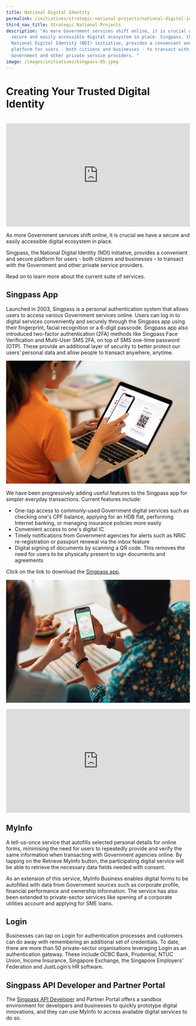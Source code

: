 ```yaml
---
title: National Digital Identity
permalink: /initiatives/strategic-national-projects/national-digital-identity/
third_nav_title: Strategic National Projects
description: "As more Government services shift online, it is crucial we have a
  secure and easily accessible digital ecosystem in place. Singpass, the
  National Digital Identity (NDI) initiative, provides a convenient and secure
  platform for users - both citizens and businesses - to transact with the
  Government and other private service providers. "
image: /images/initiatives/Singpass-05.jpeg
---
```


# Creating Your Trusted Digital Identity 
<br>

<div style="max-width: 1280px">
    <div
        style="
            height: 0;
            overflow: hidden;
            position: relative;
            padding-bottom: 56.25%;
        "
    >
        <iframe
            src="https://www.youtube.com/embed/zacNBxADPH4" 
            height="720"
            width="1280"
            frameborder="0"
            title="YouTube video player"
            allow="accelerometer; autoplay; clipboard-write; encrypted-media; gyroscope; picture-in-picture"
            style="
                top: 0;
                left: 0;
                right: 0;
                bottom: 0;
                height: 100%;
                border: none;
                max-width: 100%;
                position: absolute;
            "
        ></iframe>
    </div>
</div>


As more Government services shift online, it is crucial we have a secure and easily accessible digital ecosystem in place. 

Singpass, the National Digital Identity (NDI) initiative, provides a convenient and secure platform for users - both citizens and businesses - to transact with the Government and other private service providers. 

Read on to learn more about the current suite of services.

## Singpass App

Launched in 2003, Singpass is a personal authentication system that allows users to access various Government services online. Users can log in to digital services conveniently and securely through the Singpass app using their fingerprint, facial recognition or a 6-digit passcode.  Singpass app also introduced two-factor authentication (2FA) methods like Singpass Face Verification and Multi-User SMS 2FA, on top of SMS one-time password (OTP). These provide an additional layer of security to better protect our users’ personal data and allow people to transact anywhere, anytime.

![Alt text for image on Isomer site](/images/initiatives/Singpass-02.jpeg)

We have been progressively adding useful features to the Singpass app for simpler everyday transactions. Current features include:
* One-tap access to commonly-used Government digital services such as checking one's CPF balance, applying for an HDB flat, performing Internet banking, or managing insurance policies more easily
* Convenient access to one's digital IC 
* Timely notifications from Government agencies for alerts such as NRIC re-registration or passport renewal via the inbox feature
* Digital signing of documents by scanning a QR code. This removes the need for users to be physically present to sign documents and agreements

Click on the link to download the [Singpass app](https://www.singpass.gov.sg/main).

![Singpass App](/images/initiatives/Singpass-Face-Verification.jpeg)

<div style="max-width: 1280px">
    <div
        style="
            height: 0;
            overflow: hidden;
            position: relative;
            padding-bottom: 56.25%;
        "
    >
        <iframe
            src="https://www.youtube.com/embed/J5GrO-RQybc"
            height="720"
            width="1280"
            frameborder="0"
            title="YouTube video player"
            allow="accelerometer; autoplay; clipboard-write; encrypted-media; gyroscope; picture-in-picture"
            style="
                top: 0;
                left: 0;
                right: 0;
                bottom: 0;
                height: 100%;
                border: none;
                max-width: 100%;
                position: absolute;
            "
        ></iframe>
    </div>
</div>


## MyInfo
A tell-us-once service that autofills selected personal details for online forms, minimising the need for users to repeatedly provide and verify the same information when transacting with Government agencies online. By tapping on the Retrieve MyInfo button, the participating digital service will be able to retrieve the necessary data fields needed with consent.

As an extension of this service, MyInfo Business enables  digital forms to be autofilled with data from Government sources such as corporate profile, financial performance and ownership information. The service has also been extended to private-sector services like opening of a corporate utilities account and applying for SME loans.

## Login

Businesses can tap on Login for authentication processes and customers can do away with remembering an additional set of credentials. To date, there are more than 50 private-sector organisations leveraging Login as an authentication gateway. These include OCBC Bank, Prudential, NTUC Union, Income Insurance, Singapore Exchange, the Singapore Employers’ Federation and JustLogin’s HR software.


## Singpass API Developer and Partner Portal

The [Singpass API Developer](https://api.singpass.gov.sg/) and Partner Portal offers a sandbox environment for developers and businesses to quickly prototype digital innovations, and they can use MyInfo to access available digital services to do so.